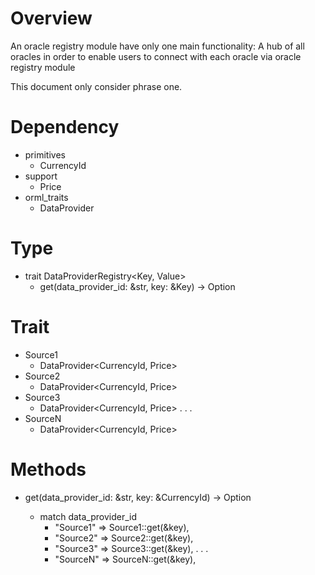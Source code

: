 # Overview

An oracle registry module have only one main functionality: A hub of all oracles in order to enable users to connect with each oracle via oracle registry module

This document only consider phrase one.

# Dependency

- primitives
  - CurrencyId
- support
  - Price
- orml_traits
  - DataProvider

# Type

- trait DataProviderRegistry<Key, Value>
  - get(data_provider_id: &str, key: &Key) -> Option<Value>

# Trait

- Source1
  - DataProvider<CurrencyId, Price>
- Source2
  - DataProvider<CurrencyId, Price>
- Source3
  - DataProvider<CurrencyId, Price>
.
.
.
- SourceN
  - DataProvider<CurrencyId, Price>

# Methods

- get(data_provider_id: &str, key: &CurrencyId) -> Option<Price>
    - match data_provider_id
      - "Source1" => Source1::get(&key),
      - "Source2" => Source2::get(&key),
      - "Source3" => Source3::get(&key),
      .
      .
      .
      - "SourceN" => SourceN::get(&key),
